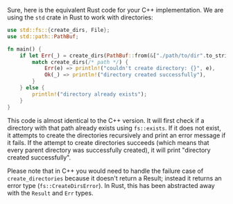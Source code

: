Sure, here is the equivalent Rust code for your C++ implementation. We are using the `std` crate in Rust to work with directories:

```rust
use std::fs::{create_dirs, File};
use std::path::PathBuf;

fn main() {
    if let Err(_) = create_dirs(PathBuf::from(&["./path/to/dir".to_string()]), /* mode */ ) {
        match create_dirs(/* path */) {
            Err(e) => println!("couldn't create directory: {}", e),
            Ok(_) => println!("directory created successfully"),
        }
    } else {
        println!("directory already exists");
    }
}
```
This code is almost identical to the C++ version. It will first check if a directory with that path already exists using `fs::exists`. If it does not exist, it attempts to create the directories recursively and print an error message if it fails. If the attempt to create directories succeeds (which means that every parent directory was successfully created), it will print "directory created successfully". 

Please note that in C++ you would need to handle the failure case of `create_directories` because it doesn't return a Result; instead it returns an error type (`fs::CreateDirsError`). In Rust, this has been abstracted away with the `Result` and `Err` types.
